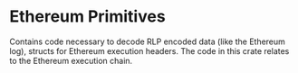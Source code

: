 # Ethereum Primitives

Contains code necessary to decode RLP encoded data (like the Ethereum log), structs for Ethereum execution headers. The
code in this crate relates to the Ethereum execution chain.

